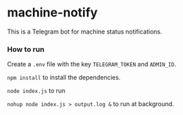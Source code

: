 # machine-notify

This is a Telegram bot for machine status notifications.


### How to run

Create a `.env` file with the key `TELEGRAM_TOKEN` and `ADMIN_ID`.

`npm install` to install the dependencies.

`node index.js` to run

`nohup node index.js > output.log &` to run at background.
